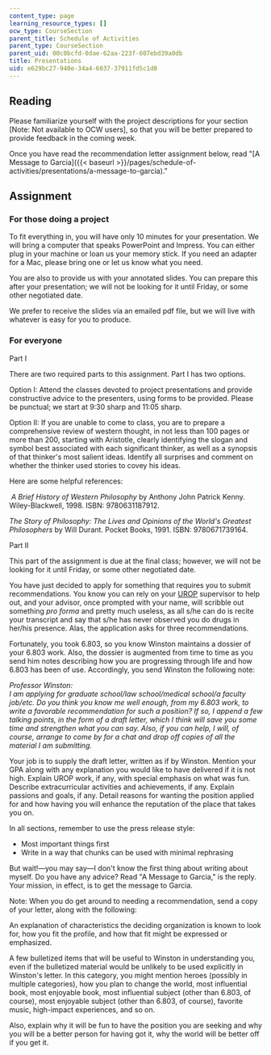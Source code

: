 ```yaml
---
content_type: page
learning_resource_types: []
ocw_type: CourseSection
parent_title: Schedule of Activities
parent_type: CourseSection
parent_uid: 00c0bcfd-0dae-62aa-223f-607ebd39a0db
title: Presentations
uid: e629bc27-940e-34a4-6037-37911fd5c1d0
---
```


Reading
-------

Please familiarize yourself with the project descriptions for your section \[Note: Not available to OCW users\], so that you will be better prepared to provide feedback in the coming week.

Once you have read the recommendation letter assignment below, read "[A Message to Garcia]({{< baseurl >}}/pages/schedule-of-activities/presentations/a-message-to-garcia)."

Assignment
----------

### For those doing a project

To fit everything in, you will have only 10 minutes for your presentation. We will bring a computer that speaks PowerPoint and Impress. You can either plug in your machine or loan us your memory stick. If you need an adapter for a Mac, please bring one or let us know what you need.

You are also to provide us with your annotated slides. You can prepare this after your presentation; we will not be looking for it until Friday, or some other negotiated date.

We prefer to receive the slides via an emailed pdf file, but we will live with whatever is easy for you to produce.

### For everyone

Part I

There are two required parts to this assignment. Part I has two options.

Option I: Attend the classes devoted to project presentations and provide constructive advice to the presenters, using forms to be provided. Please be punctual; we start at 9:30 sharp and 11:05 sharp.

Option II: If you are unable to come to class, you are to prepare a comprehensive review of western thought, in not less than 100 pages or more than 200, starting with Aristotle, clearly identifying the slogan and symbol best associated with each significant thinker, as well as a synopsis of that thinker's most salient ideas. Identify all surprises and comment on whether the thinker used stories to covey his ideas.

Here are some helpful references:

 _A Brief History of Western Philosophy_ by Anthony John Patrick Kenny. Wiley-Blackwell, 1998. ISBN: 9780631187912.

_The Story of Philosophy: The Lives and Opinions of the World's Greatest Philosophers_ by Will Durant. Pocket Books, 1991. ISBN: 9780671739164.

Part II

This part of the assignment is due at the final class; however, we will not be looking for it until Friday, or some other negotiated date.

You have just decided to apply for something that requires you to submit recommendations. You know you can rely on your [UROP](https://urop.mit.edu/) supervisor to help out, and your advisor, once prompted with your name, will scribble out something _pro forma_ and pretty much useless, as all s/he can do is recite your transcript and say that s/he has never observed you do drugs in her/his presence. Alas, the application asks for three recommendations.

Fortunately, you took 6.803, so you know Winston maintains a dossier of your 6.803 work. Also, the dossier is augmented from time to time as you send him notes describing how you are progressing through life and how 6.803 has been of use. Accordingly, you send Winston the following note:

_Professor Winston:  
I am applying for graduate school/law school/medical school/a faculty job/etc. Do you think you know me well enough, from my 6.803 work, to write a favorable recommendation for such a position? If so, I append a few talking points, in the form of a draft letter, which I think will save you some time and strengthen what you can say. Also, if you can help, I will, of course, arrange to come by for a chat and drop off copies of all the material I am submitting._

Your job is to supply the draft letter, written as if by Winston. Mention your GPA along with any explanation you would like to have delivered if it is not high. Explain UROP work, if any, with special emphasis on what was fun. Describe extracurricular activities and achievements, if any. Explain passions and goals, if any. Detail reasons for wanting the position applied for and how having you will enhance the reputation of the place that takes you on.

In all sections, remember to use the press release style:

*   Most important things first
*   Write in a way that chunks can be used with minimal rephrasing

But wait!—you may say—I don't know the first thing about writing about myself. Do you have any advice? Read "A Message to Garcia," is the reply. Your mission, in effect, is to get the message to Garcia.

Note: When you do get around to needing a recommendation, send a copy of your letter, along with the following:

An explanation of characteristics the deciding organization is known to look for, how you fit the profile, and how that fit might be expressed or emphasized.

A few bulletized items that will be useful to Winston in understanding you, even if the bulletized material would be unlikely to be used explicitly in Winston's letter. In this category, you might mention heroes (possibly in multiple categories), how you plan to change the world, most influential book, most enjoyable book, most influential subject (other than 6.803, of course), most enjoyable subject (other than 6.803, of course), favorite music, high-impact experiences, and so on.

Also, explain why it will be fun to have the position you are seeking and why you will be a better person for having got it, why the world will be better off if you get it.